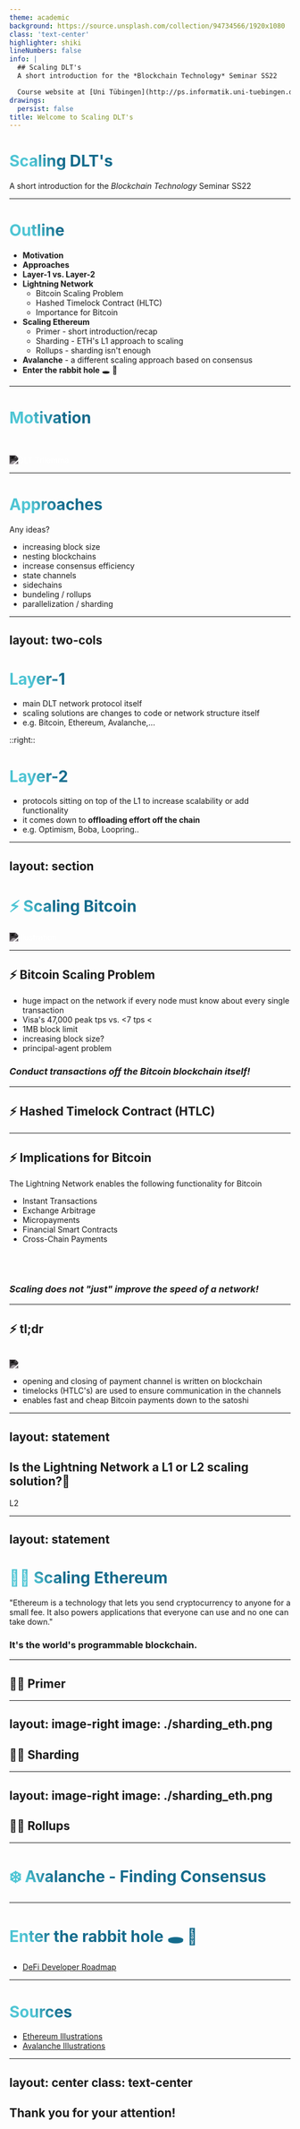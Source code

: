```yaml
---
theme: academic
background: https://source.unsplash.com/collection/94734566/1920x1080
class: 'text-center'
highlighter: shiki
lineNumbers: false
info: |
  ## Scaling DLT's
  A short introduction for the *Blockchain Technology* Seminar SS22

  Course website at [Uni Tübingen](http://ps.informatik.uni-tuebingen.de/teaching/ss22/blockchain/)
drawings:
  persist: false
title: Welcome to Scaling DLT's
---
```


# Scaling DLT's

A short introduction for the *Blockchain Technology* Seminar SS22

---

# Outline

- **Motivation**
- **Approaches**
- **Layer-1 vs. Layer-2**
- **Lightning Network**
  - Bitcoin Scaling Problem
  - Hashed Timelock Contract (HLTC)
  - Importance for Bitcoin
- **Scaling Ethereum**
  - Primer - short introduction/recap
  - Sharding - ETH's L1 approach to scaling
  - Rollups - sharding isn't enough
- **Avalanche** - a different scaling approach based on consensus
- **Enter the rabbit hole** 🕳 🐇

<style>
h1 {
  background-color: #2B90B6;
  background-image: linear-gradient(45deg, #4EC5D4 10%, #146b8c 20%);
  background-size: 100%;
  -webkit-background-clip: text;
  -moz-background-clip: text;
  -webkit-text-fill-color: transparent;
  -moz-text-fill-color: transparent;
}
</style>

---

# Motivation

<br>

![DLT Trilemma](/blockchain_trilemma.png)

<style>

img {
  filter: invert(97%) sepia(95%) saturate(19%) hue-rotate(257deg) brightness(105%) contrast(100%);
}

</style>

---

# Approaches

<v-click>

Any ideas?

</v-click>

<v-click>
  
- increasing block size
- nesting blockchains
- increase consensus efficiency
- state channels
- sidechains
- bundeling / rollups
- parallelization / sharding
  
</v-click>

<!-- 
# nesting vs. sidechains
# state channels
  - no open participation
  - lock up in multi-sig contract
   application specific
# sidenchains
  - rollups utilize sidechains
 -->

---
layout: two-cols
---
# Layer-1

- main DLT network protocol itself
- scaling solutions are changes to code or network structure itself
- e.g. Bitcoin, Ethereum, Avalanche,...

::right::

# Layer-2

- protocols sitting on top of the L1 to increase scalability or add functionality
- it comes down to **offloading effort off the chain**
- e.g. Optimism, Boba, Loopring..

<!-- 
# L2
  - lower fees
  - maintain security; benefit from mainnet security
  - expand use cases
 -->

---
layout: section
---

# ⚡️ Scaling Bitcoin 

![Illustration](/lightning_illustration.png)

---

## ⚡️ Bitcoin Scaling Problem

- huge impact on the network if every node must know about every single transaction
- Visa's 47,000 peak tps vs. &lt;7 tps <
- 1MB block limit
- increasing block size?
- principal-agent problem

<v-click>

### *Conduct transactions off the Bitcoin blockchain itself!*

</v-click>

<!--
- performance needs to be competitive to TradFi
- higher block size -> less people have the necessary bandwidth & hardware
- centralization; blockchain trilemma
- decentralization advantages NEED to be conserved
- large miners are encourage to act on their own interests even more...
-->

---

## ⚡️ Hashed Timelock Contract (HTLC)

---

## ⚡️ Implications for Bitcoin
The Lightning Network enables the following functionality for Bitcoin

- Instant Transactions
- Exchange Arbitrage
- Micropayments
- Financial Smart Contracts
- Cross-Chain Payments

<br>
<br>

<v-click>

### *Scaling does not "just" improve the speed of a network!*

</v-click>

<!-- 
# Exchange Arbitrage
- current incentive to hold funds on exchanges
- massive cold storages for exchanges might not longer be necessary (I disagree)
  * Lightning isn't for large payments
  * institutions & whales  *exist*
              
# Micropayments
- no 3rd party custodian needed anymore
- e.g. paying per-megabyte for mobile internet

# Smart Contracts
- especially time sensitive
- complex transaction flows would be possible

# Cross-Chain Payments
- if hash function is similar across chains transactions could be routed across chains
 -->

---

## ⚡️ tl;dr
<br>
<img src="/lightning_flowchart.png" class="h-70 rounded" />

- opening and closing of payment channel is written on blockchain
- timelocks (HTLC's) are used to ensure communication in the channels
- enables fast and cheap Bitcoin payments down to the satoshi

---
layout: statement
---

## Is the Lightning Network a L1 or L2 scaling solution?🤔

<v-click>

L2

</v-click>

<!-- 
- L2
- but keep in mind that it enforcement still happens on the blockchain itself
  * deferral of state
  * opening and closing of payment channels
 -->

---
layout: statement
---
# 🏃🏻 Scaling Ethereum

"Ethereum is a technology that lets you send cryptocurrency to anyone for a small fee. It also powers applications that everyone can use and no one can take down."

### It's the world's programmable blockchain.

<!--
- a technology with this much impact and use cases should be fast and cheap
-->

---


## 🏃🏻 Primer

---
layout: image-right
image: ./sharding_eth.png
---

## 🏃🏻 Sharding

---
layout: image-right
image: ./sharding_eth.png
---

## 🏃🏻 Rollups

---

# ❄️ Avalanche - Finding Consensus

---

# Enter the rabbit hole 🕳 🐇
- [DeFi Developer Roadmap](https://github.com/OffcierCia/DeFi-Developer-Road-Map)


---

# Sources
- [Ethereum Illustrations](https://ethereum.org/en/assets/#illustrations)
- [Avalanche Illustrations](https://support.avax.network/en/articles/4132288-ava-labs-and-avalanche-press-kit-and-brand-assets)

---
layout: center
class: text-center
---

## Thank you for your attention!

<!--
[Documentations](https://sli.dev) · [GitHub](https://github.com/slidevjs/slidev) · [Showcases](https://sli.dev/showcases.html)
-->